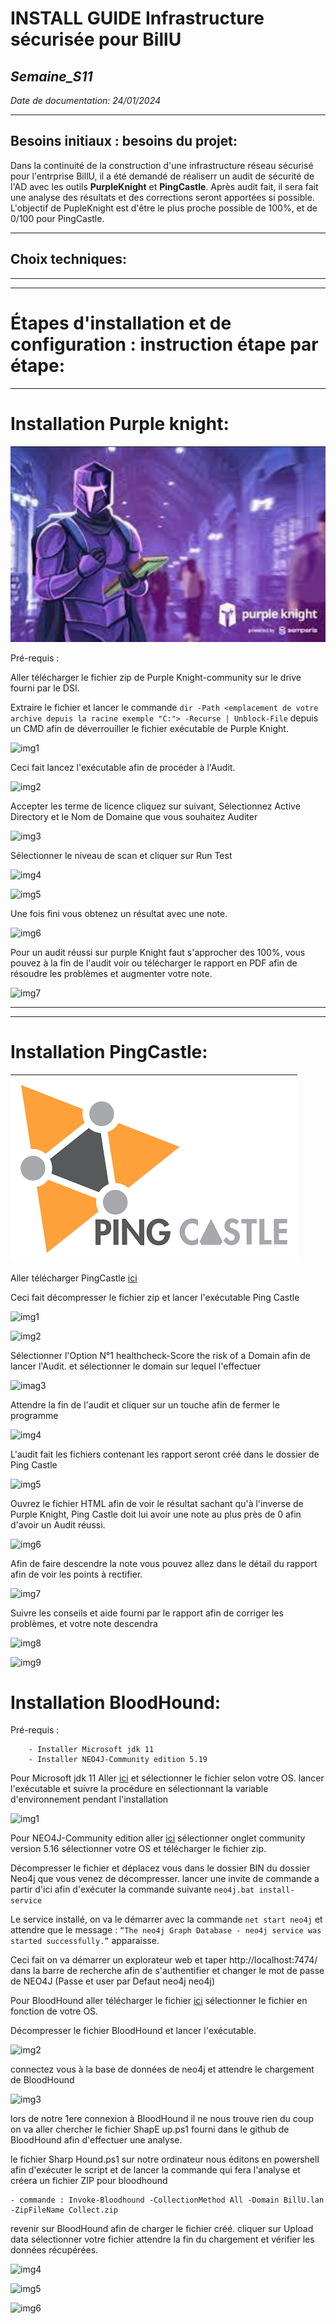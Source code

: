 # **INSTALL GUIDE Infrastructure sécurisée pour BillU**

## _Semaine_S11_

_Date de documentation: 24/01/2024_
__________

## **Besoins initiaux : besoins du projet:**

Dans la continuité de la construction d'une infrastructure réseau sécurisé pour l'entrprise BillU, il a été demandé de réaliserr un audit de sécurité de l'AD avec les outils **PurpleKnight** et **PingCastle**.
Après audit fait, il sera fait une analyse des résultats et des corrections seront apportées si possible. L'objectif de PupleKnight est d'être le plus proche possible de 100%, et de 0/100 pour PingCastle.

______________

## **Choix techniques:**

______________
_______________

# **Étapes d'installation et de configuration : instruction étape par étape:**
___________________

# Installation Purple knight:

![](https://github.com/Bilal-Aldimashq/TSSR-Projet3-Groupe_2-BuildYourInfra/blob/main/Resources/Pictures/Capture%20d%E2%80%99%C3%A9cran%202024-01-24%20%C3%A0%2014.26.09.png?raw=true)

Pré-requis :

Aller télécharger le fichier zip de Purple Knight-community sur le drive fourni par le DSI.

Extraire le fichier et lancer le commande `dir -Path <emplacement de votre archive depuis la racine exemple "C:"> -Recurse | Unblock-File` depuis un CMD afin de déverrouiller le fichier exécutable de Purple Knight.

![img1]()

Ceci fait lancez l'exécutable afin de procéder à l'Audit.

![img2]()

Accepter les terme de licence cliquez sur suivant, Sélectionnez Active Directory et le Nom de Domaine que vous souhaitez Auditer

![img3]()

Sélectionner le niveau de scan et cliquer sur Run Test

![img4]()

![img5]()

Une fois fini vous obtenez un résultat avec une note.

![img6]()

Pour un audit réussi sur purple Knight faut s'approcher des 100%, vous pouvez à la fin de l'audit voir ou télécharger le rapport en PDF afin de résoudre les problèmes et augmenter votre note.

![img7]()

______________
______________

# Installation PingCastle:

![](https://github.com/Bilal-Aldimashq/TSSR-Projet3-Groupe_2-BuildYourInfra/blob/main/Resources/Pictures/Capture%20d%E2%80%99%C3%A9cran%202024-01-24%20%C3%A0%2014.26.36.png?raw=true)

Aller télécharger PingCastle [ici](https://www.pingcastle.com/)

Ceci fait décompresser le fichier zip et lancer l'exécutable Ping Castle

![img1]()

![img2]()

Sélectionner l'Option N°1 healthcheck-Score the risk of a Domain afin de lancer l'Audit. et sélectionner le domain sur lequel l'effectuer

![imag3]()

Attendre la fin de l'audit et cliquer sur un touche afin de fermer le programme

![img4]()

L'audit fait les fichiers contenant les rapport seront créé dans le dossier de Ping Castle

![img5]()

Ouvrez le fichier HTML afin de voir le résultat sachant qu'à l'inverse de Purple Knight, Ping Castle doit lui avoir une note au plus près de 0 afin d'avoir un Audit réussi.

![img6]()

Afin de faire descendre la note vous pouvez allez dans le détail du rapport afin de voir les points à rectifier.

![img7]()

Suivre les conseils et aide fourni par le rapport afin de corriger les problèmes, et votre note descendra

![img8]()

![img9]()

# Installation BloodHound:

Pré-requis :

        - Installer Microsoft jdk 11
        - Installer NEO4J-Community edition 5.19

Pour Microsoft jdk 11 Aller [ici](https://learn.microsoft.com/fr-fr/java/openjdk/download#openjdk-11) et sélectionner le fichier selon votre OS. lancer l'exécutable et suivre la procédure en sélectionnant la variable d'environnement pendant l'installation

![img1]()

Pour NEO4J-Community edition aller [ici](https://neo4j.com/deployment-center/#community) sélectionner onglet community version 5.16 sélectionner votre OS et télécharger le fichier zip.

Décompresser le fichier et déplacez vous dans le dossier BIN du dossier Neo4j que vous venez de décompresser. lancer une invite de commande a partir d'ici afin d'exécuter la commande suivante `neo4j.bat install-service`

Le service installé, on va le démarrer avec la commande `net start neo4j` et attendre que le message : `“The neo4j Graph Database - neo4j service was started successfully.”` apparaisse.

Ceci fait on va démarrer un explorateur web et taper http://localhost:7474/ dans la barre de recherche afin de s'authentifier et changer le mot de passe de NEO4J (Passe et user par Defaut neo4j neo4j)

Pour BloodHound aller télécharger le fichier [ici](https://github.com/BloodHoundAD/BloodHound/releases) sélectionner le fichier en fonction de votre OS.

Décompresser le fichier BloodHound et lancer l'exécutable.

![img2]()

connectez vous à la base de données de neo4j et attendre le chargement de BloodHound

![img3]()

lors de notre 1ere connexion à BloodHound il ne nous trouve rien du coup on va aller chercher le fichier ShapE up.ps1 fourni dans le github de BloodHound afin d'effectuer une analyse.

le fichier Sharp Hound.ps1 sur notre ordinateur nous éditons en powershell afin d'exécuter le script et de lancer la commande qui fera l'analyse et créera un fichier ZIP pour bloodhound

    - commande : Invoke-Bloodhound -CollectionMethod All -Domain BillU.lan -ZipFileName Collect.zip

revenir sur BloodHound afin de charger le fichier créé. cliquer sur Upload data sélectionner votre fichier attendre la fin du chargement et vérifier les données récupérées.

![img4]()

![img5]()

![img6]()
